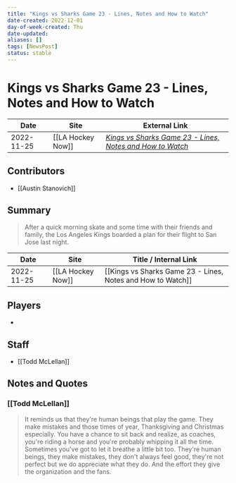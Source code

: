 ```yaml
---
title: "Kings vs Sharks Game 23 - Lines, Notes and How to Watch"
date-created: 2022-12-01
day-of-week-created: Thu
date-updated: 
aliases: []
tags: [NewsPost]
status: stable
---
```


# Kings vs Sharks Game 23 - Lines, Notes and How to Watch

| Date       | Site              | External Link                                                                                                                                                               |
| ---------- | ----------------- | --------------------------------------------------------------------------------------------------------------------------------------------------------------------------- |
| 2022-11-25 | [[LA Hockey Now]] | [*Kings vs Sharks Game 23 - Lines, Notes and How to Watch*](https://www.lahockeynow.com/2022/11/25/los-angeles-kings-vs-san-jose-sharks-game-23-lines-notes--how-to-watch-) |

## Contributors
- [[Austin Stanovich]]

## Summary
> After a quick morning skate and some time with their friends and family, the Los Angeles Kings boarded a plan for their flight to San Jose last night.

| Date       | Site              | Title / Internal Link                                       |
| ---------- | ----------------- | ----------------------------------------------------------- |
| 2022-11-25 | [[LA Hockey Now]] | [[Kings vs Sharks Game 23 - Lines, Notes and How to Watch]] |

## Players
- 

## Staff
- [[Todd McLellan]]

## Notes and Quotes
### [[Todd McLellan]]
> It reminds us that they're human beings that play the game. They make mistakes and those times of year, Thanksgiving and Christmas especially. You have a chance to sit back and realize, as coaches, you're riding a horse and you're probably whipping it all the time. Sometimes you've got to let it breathe a little bit too. They're human beings, they make mistakes, they don't always feel good, they're not perfect but we do appreciate what they do. And the effort they give the organization and the fans.



